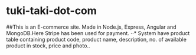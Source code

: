 # tuki-taki-dot-com
##This is an E-commerce site. Made in Node.js, Express, Angular and MongoDB.Here Stripe has been used for payment.
⋅⋅* System have product table containing product code, product name, description, no. of available product in stock, price and photo..
